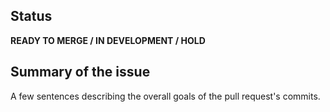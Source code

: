 ## Status

**READY TO MERGE / IN DEVELOPMENT / HOLD**

## Summary of the issue

A few sentences describing the overall goals of the pull request's commits.

<!-- Uncomment the following sections if needed

## Deployment Notes

Notes regarding deployment the contained body of work. Are there any environment variables to be added or changed?

-->
